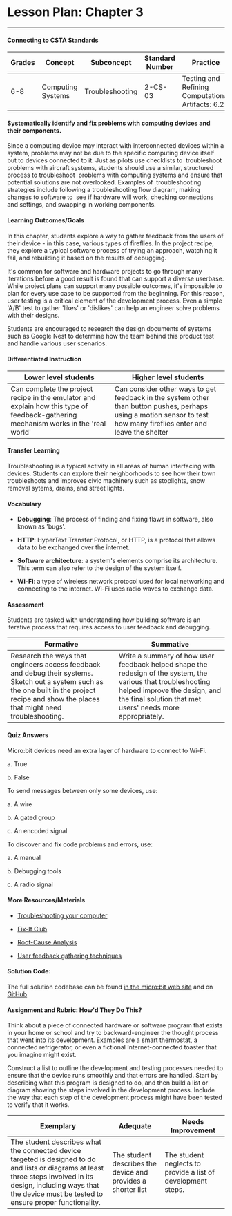 # Lesson Plan: Chapter 3
---
#### Connecting to CSTA Standards

Grades | Concept | Subconcept | Standard Number | Practice
---|---|---|---|---
6-8 | Computing Systems | Troubleshooting| 2-CS-03 | Testing and Refining Computational Artifacts: 6.2 |

#### Systematically identify and fix problems with computing devices and their components.

Since a computing device may interact with interconnected devices within a system, problems may not be due to the specific computing device itself but to devices connected to it. Just as pilots use checklists to  troubleshoot problems with aircraft systems, students should use a similar, structured process to troubleshoot  problems with computing systems and ensure that potential solutions are not overlooked. Examples of  troubleshooting strategies include following a troubleshooting flow diagram, making changes to software to  see if hardware will work, checking connections and settings, and swapping in working components.

#### Learning Outcomes/Goals

In this chapter, students explore a way to gather feedback from the users of their device - in this case, various types of fireflies. In the project recipe, they explore a typical software process of trying an approach, watching it fail, and rebuilding it based on the results of debugging. 

It's common for software and hardware projects to go through many iterations before a good result is found that can support a diverse userbase. While project plans can support many possible outcomes, it's impossible to plan for every use case to be supported from the beginning. For this reason, user testing is a critical element of the development process. Even a simple 'A/B' test to gather 'likes' or 'dislikes' can help an engineer solve problems with their designs.

Students are encouraged to research the design documents of systems such as Google Nest to determine how the team behind this product test and handle various user scenarios.

#### Differentiated Instruction

Lower level students | Higher level students
---|---
Can complete the project recipe in the emulator and explain how this type of feedback-gathering mechanism works in the 'real world' | Can consider other ways to get feedback in the system other than button pushes, perhaps using a motion sensor to test how many fireflies enter and leave the shelter

#### Transfer Learning

Troubleshooting is a typical activity in all areas of human interfacing with devices. Students can explore their neighborhoods to see how their town troubleshoots and improves civic machinery such as stoplights, snow removal sytems, drains, and street lights. 

#### Vocabulary

- **Debugging**: The process of finding and fixing flaws in software, also known as 'bugs'.

- **HTTP**: HyperText Transfer Protocol, or HTTP, is a protocol that allows data to be exchanged over the internet.

- **Software architecture**: a system's elements comprise its architecture. This term can also refer to the design of the system itself.

- **Wi-Fi**: a type of wireless network protocol used for local networking and connecting to the internet. Wi-Fi uses radio waves to exchange data.

#### Assessment

Students are tasked with understanding how building software is an iterative process that requires access to user feedback and debugging.

Formative | Summative
---|---
Research the ways that engineers access feedback and debug their systems. Sketch out a system such as the one built in the project recipe and show the places that might need troubleshooting. | Write a summary of how user feedback helped shape the redesign of the system, the various that troubleshooting helped improve the design, and the final solution that met users' needs more appropriately.

#### Quiz Answers

Micro:bit devices need an extra layer of hardware to connect to Wi-Fi.

a. <span class="highlight">True</span>

b. False

To send messages between only some devices, use:

a. A wire

b. <span class="highlight">A gated group</span>

c. An encoded signal

To discover and fix code problems and errors, use:

a. A manual

b. <span class="highlight">Debugging tools</span>

c. A radio signal

#### More Resources/Materials

- [Troubleshooting your computer](https://edu.gcfglobal.org/en/computerbasics/basic-troubleshooting-techniques/1/)

- [Fix-It Club](https://fixitclub.com/fix-it-basics-repairs/repair-anything/)

- [Root-Cause Analysis](https://asq.org/quality-resources/root-cause-analysis)

- [User feedback gathering techniques](https://www.hotjar.com/blog/user-feedback/)

#### Solution Code: 

The full solution codebase can be found [in the micro:bit web site](https://makecode.microbit.org/_dLvEq2DwMAFM) and on [GitHub](https://github.com/CS4Kids/CS4Kids-Firefly-Refuge-Messenger)

#### Assignment and Rubric: How'd They Do This?

Think about a piece of connected hardware or software program that exists in your home or school and try to backward-engineer the thought process that went into its development. Examples are a smart thermostat, a connected refrigerator, or even a fictional Internet-connected toaster that you imagine might exist. 

Construct a list to outline the development and testing processes needed to ensure that the device runs smoothly and that errors are handled. Start by describing what this program is designed to do, and then build a list or diagram showing the steps involved in the development process. Include the way that each step of the development process might have been tested to verify that it works. 

 Exemplary | Adequate | Needs Improvement 
---|---|---
The student describes what the connected device targeted is designed to do and lists or diagrams at least three steps involved in its design, including ways that the device must be tested to ensure proper functionality. | The student describes the device and provides a shorter list | The student neglects to provide a list of development steps.
